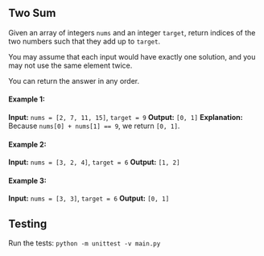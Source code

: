 ## Two Sum

Given an array of integers `nums` and an integer `target`, return indices of the two numbers such that they add up to `target`.

You may assume that each input would have exactly one solution, and you may not use the same element twice.

You can return the answer in any order.

#### Example 1:

**Input:** `nums = [2, 7, 11, 15]`, `target = 9`
**Output:** `[0, 1]`
**Explanation:** Because `nums[0] + nums[1] == 9`, we return `[0, 1]`.

#### Example 2:

**Input:** `nums = [3, 2, 4]`, `target = 6`
**Output:** `[1, 2]`

#### Example 3:

**Input:** `nums = [3, 3]`, `target = 6`
**Output:** `[0, 1]`

## Testing

Run the tests:
`python -m unittest -v main.py`

